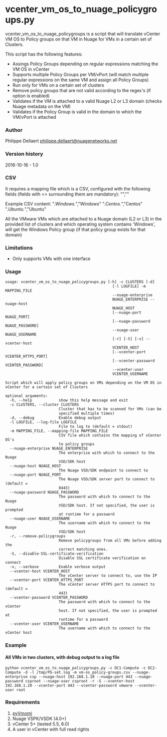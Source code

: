 vcenter_vm_os_to_nuage_policygroups.py
========================================
vcenter_vm_os_to_nuage_policygroups is a script that will translate vCenter VM OS to Policy groups on that VM in Nuage for VMs in a certain set of Clusters.

This script has the following features:
* Assings Policy Groups depending on regular expressions matching the VM OS in vCenter
* Supports multiple Policy Groups per VM/vPort (will match multiple regular expressions on the same VM and assign all Policy Groups)
* Run only for VMs on a certain set of clusters
* Remove policy groups that are not valid according to the regex's (if option is enabled)
* Validates if the VM is attached to a valid Nuage L2 or L3 domain (checks Nuage metadata on the VM)
* Validates if the Policy Group is valid in the domain to which the VM/vPort is attached

### Author ###
Philippe Dellaert <philippe.dellaert@nuagenetworks.net>

### Version history ###
2016-10-16 - 1.0

### CSV ###
It requires a mapping file which is a CSV, configured with the following fields (fields with <> surrounding them are mandatory):
"<vCenter VM OS regex>","<Policy Group>"

Example CSV content:
".*Windows.*","Windows"
".*Centos.*","Centos"
".*Ubuntu.*","Ubuntu"

All the VMware VMs which are attached to a Nuage domain (L2 or L3) in the provided list of clusters and which operating system contains 'Windows', will get the Windows Policy group (if that policy group exists for that domain)

### Limitations ###
- Only supports VMs with one interface

### Usage ###
    usage: vcenter_vm_os_to_nuage_policygroups.py [-h] -c CLUSTERS [-d]
                                                    [-l LOGFILE] -m MAPPING_FILE
                                                    --nuage-enterprise
                                                    NUAGE_ENTERPRISE --nuage-host
                                                    NUAGE_HOST
                                                    [--nuage-port NUAGE_PORT]
                                                    [--nuage-password NUAGE_PASSWORD]
                                                    --nuage-user NUAGE_USERNAME
                                                    [-r] [-S] [-v] --vcenter-host
                                                    VCENTER_HOST
                                                    [--vcenter-port VCENTER_HTTPS_PORT]
                                                    [--vcenter-password VCENTER_PASSWORD]
                                                    --vcenter-user
                                                    VCENTER_USERNAME

    Script which will apply policy groups on VMs depending on the VM OS in
    vCenter for a certain set of Clusters

    optional arguments:
      -h, --help            show this help message and exit
      -c CLUSTERS, --cluster CLUSTERS
                            Cluster that has to be scanned for VMs (can be
                            specified multiple times)
      -d, --debug           Enable debug output
      -l LOGFILE, --log-file LOGFILE
                            File to log to (default = stdout)
      -m MAPPING_FILE, --mapping-file MAPPING_FILE
                            CSV file which contains the mapping of vCenter OS's
                            to policy groups
      --nuage-enterprise NUAGE_ENTERPRISE
                            The enterprise with which to connect to the Nuage
                            VSD/SDK host
      --nuage-host NUAGE_HOST
                            The Nuage VSD/SDK endpoint to connect to
      --nuage-port NUAGE_PORT
                            The Nuage VSD/SDK server port to connect to (default =
                            8443)
      --nuage-password NUAGE_PASSWORD
                            The password with which to connect to the Nuage
                            VSD/SDK host. If not specified, the user is prompted
                            at runtime for a password
      --nuage-user NUAGE_USERNAME
                            The username with which to connect to the Nuage
                            VSD/SDK host
      -r, --remove-policygroups
                            Remove policygroups from all VMs before adding the
                            correct matching ones.
      -S, --disable-SSL-certificate-verification
                            Disable SSL certificate verification on connect
      -v, --verbose         Enable verbose output
      --vcenter-host VCENTER_HOST
                            The vCenter server to connect to, use the IP
      --vcenter-port VCENTER_HTTPS_PORT
                            The vCenter server HTTPS port to connect to (default =
                            443)
      --vcenter-password VCENTER_PASSWORD
                            The password with which to connect to the vCenter
                            host. If not specified, the user is prompted at
                            runtime for a password
      --vcenter-user VCENTER_USERNAME
                            The username with which to connect to the vCenter host

### Example ###
#### All VMs in two clusters, with debug output to a log file ####
    python vcenter_vm_os_to_nuage_policygroups.py -c DC1-Compute -c DC2-Compute -d -l /tmp/PG-set.log -m vm-os_policy-groups.csv --nuage-enterprise csp --nuage-host 192.168.1.10 --nuage-port 443 --nuage-password csproot --nuage-user csproot -r -S --vcenter-host 192.168.1.20 --vcenter-port 443 --vcenter-password vmware --vcenter-user root

### Requirements ###
1. [pyVmomi](https://github.com/vmware/pyvmomi)
2. Nuage VSPK/VSDK (4.0+)
2. vCenter 5+ (tested 5.5, 6.0)
3. A user in vCenter with full read rights